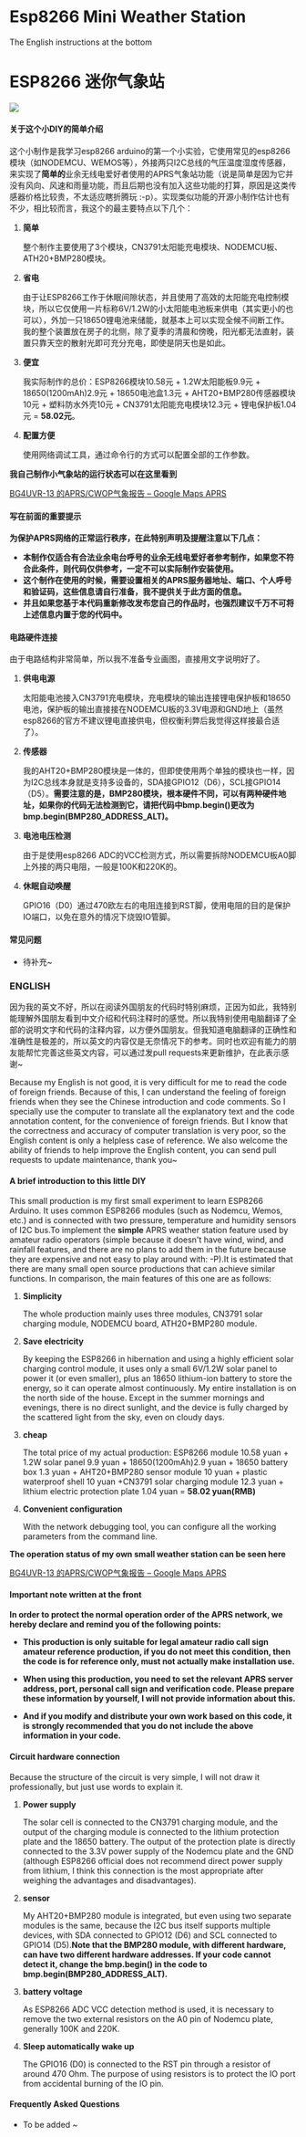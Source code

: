 # Esp8266 Mini Weather Station

The English instructions at the bottom



# ESP8266 迷你气象站



![](1.jpg)



#### 关于这个小DIY的简单介绍

这个小制作是我学习esp8266 arduino的第一个小实验，它使用常见的esp8266模块（如NODEMCU、WEMOS等），外接两只I2C总线的气压温度湿度传感器，来实现了**简单的**业余无线电爱好者使用的APRS气象站功能（说是简单是因为它并没有风向、风速和雨量功能，而且后期也没有加入这些功能的打算，原因是这类传感器价格比较贵，不太适应瞎折腾玩 :-p）。实现类似功能的开源小制作估计也有不少，相比较而言，我这个的最主要特点以下几个：

1. **简单**

   整个制作主要使用了3个模块，CN3791太阳能充电模块、NODEMCU板、ATH20+BMP280模块。

2. **省电**

   由于让ESP8266工作于休眠间隙状态，并且使用了高效的太阳能充电控制模块，所以它仅使用一片标称6V/1.2W的小太阳能电池板来供电（其实更小的也可以），外加一只18650锂电池来储能，就基本上可以实现全候不间断工作。我的整个装置放在房子的北侧，除了夏季的清晨和傍晚，阳光都无法直射，装置只靠天空的散射光即可充分充电，即使是阴天也是如此。

3. **便宜**

   我实际制作的总价：ESP8266模块10.58元  + 1.2W太阳能板9.9元 + 18650(1200mAh)2.9元 + 18650电池盒1.3元 + AHT20+BMP280传感器模块10元 + 塑料防水外壳10元 + CN3791太阳能充电模块12.3元 + 锂电保护板1.04元 = **58.02元**。

4. **配置方便**

   使用网络调试工具，通过命令行的方式可以配置全部的工作参数。

   

**我自己制作小气象站的运行状态可以在这里看到**

[BG4UVR-13 的APRS/CWOP气象报告 – Google Maps APRS](https://aprs.fi/weather/a/BG4UVR-13)



#### 写在前面的重要提示

**为保护APRS网络的正常运行秩序，在此特别声明及提醒注意以下几点：**

- **本制作仅适合有合法业余电台呼号的业余无线电爱好者参考制作，如果您不符合此条件，则代码仅供参考，一定不可以实际制作安装使用。**
- **这个制作在使用的时候，需要设置相关的APRS服务器地址、端口、个人呼号和验证码，这些信息请自行准备，我不提供关于此方面的信息。**
- **并且如果您基于本代码重新修改发布您自己的作品时，也强烈建议千万不可将上述信息内置于您的代码中。**



#### 电路硬件连接

由于电路结构非常简单，所以我不准备专业画图，直接用文字说明好了。

1. **供电电源**

   太阳能电池接入CN3791充电模块，充电模块的输出连接锂电保护板和18650电池，保护板的输出直接接在NODEMCU板的3.3V电源和GND地上（虽然esp8266的官方不建议锂电直接供电，但权衡利弊后我觉得这样接最合适了）。

2. **传感器**

   我的AHT20+BMP280模块是一体的，但即使使用两个单独的模块也一样，因为I2C总线本身就是支持多设备的，SDA接GPIO12（D6），SCL接GPIO14（D5）。**需要注意的是，BMP280模块，根本硬件不同，可以有两种硬件地址，如果你的代码无法检测到它，请把代码中bmp.begin()更改为bmp.begin(BMP280_ADDRESS_ALT)。**

3. **电池电压检测**

   由于是使用esp8266 ADC的VCC检测方式，所以需要拆除NODEMCU板A0脚上外接的两只电阻，一般是100K和220K的。

4. **休眠自动唤醒**

   GPIO16（D0）通过470欧左右的电阻连接到RST脚，使用电阻的目的是保护IO端口，以免在意外的情况下烧毁IO管脚。



#### 常见问题

- 待补充~

  



### ENGLISH

因为我的英文不好，所以在阅读外国朋友的代码时特别麻烦，正因为如此，我特别能理解外国朋友看到中文介绍和代码注释时的感觉。所以我特别使用电脑翻译了全部的说明文字和代码的注释内容，以方便外国朋友。但我知道电脑翻译的正确性和准确性是极差的，所以英文的内容仅是无奈情况下的参考。同时也欢迎有能力的朋友能帮忙完善这些英文内容，可以通过发pull requests来更新维护，在此表示感谢~

Because my English is not good, it is very difficult for me to read the code of foreign friends. Because of this, I can understand the feeling of foreign friends when they see the Chinese introduction and code comments. So I specially use the computer to translate all the explanatory text and the code annotation content, for the convenience of foreign friends. But I know that the correctness and accuracy of computer translation is very poor, so the English content is only a helpless case of reference. We also welcome the ability of friends to help improve the English content, you can send pull requests to update maintenance, thank you~



#### A brief introduction to this little DIY

This small production is my first small experiment to learn ESP8266 Arduino. It uses common ESP8266 modules (such as Nodemcu, Wemos, etc.) and is connected with two pressure, temperature and humidity sensors of I2C bus.To implement the **simple** APRS weather station feature used by amateur radio operators (simple because it doesn't have wind, wind, and rainfall features, and there are no plans to add them in the future because they are expensive and not easy to play around with: -P).It is estimated that there are many small open source productions that can achieve similar functions. In comparison, the main features of this one are as follows:

1. **Simplicity**

   The whole production mainly uses three modules, CN3791 solar charging module, NODEMCU board, ATH20+BMP280 module.

2. **Save electricity**

   By keeping the ESP8266 in hibernation and using a highly efficient solar charging control module, it uses only a small 6V/1.2W solar panel to power it (or even smaller), plus an 18650 lithium-ion battery to store the energy, so it can operate almost continuously. My entire installation is on the north side of the house. Except in the summer mornings and evenings, there is no direct sunlight, and the device is fully charged by the scattered light from the sky, even on cloudy days.

3. **cheap**

   The total price of my actual production: ESP8266 module 10.58 yuan + 1.2W solar panel 9.9 yuan + 18650(1200mAh)2.9 yuan + 18650 battery box 1.3 yuan + AHT20+BMP280 sensor module 10 yuan + plastic waterproof shell 10 yuan +CN3791 solar charging module 12.3 yuan + lithium electric protection plate 1.04 yuan = **58.02 yuan(RMB)**

4. **Convenient configuration** 

   With the network debugging tool, you can configure all the working parameters from the command line.



**The operation status of my own small weather station can be seen here**

[BG4UVR-13 的APRS/CWOP气象报告 – Google Maps APRS](https://aprs.fi/weather/a/BG4UVR-13)



#### Important note written at the front



**In order to protect the normal operation order of the APRS network, we hereby declare and remind you of the following points:** 



- **This production is only suitable for legal amateur radio call sign amateur reference production, if you do not meet this condition, then the code is for reference only, must not actually make installation use.**

- **When using this production, you need to set the relevant APRS server address, port, personal call sign and verification code. Please prepare these information by yourself, I will not provide information about this.**

-  **And if you modify and distribute your own work based on this code, it is strongly recommended that you do not include the above information in your code.**








#### Circuit hardware connection



Because the structure of the circuit is very simple, I will not draw it professionally, but just use words to explain it.

1. **Power supply**

   The solar cell is connected to the CN3791 charging module, and the output of the charging module is connected to the lithium protection plate and the 18650 battery. The output of the protection plate is directly connected to the 3.3V power supply of the Nodemcu plate and the GND (although ESP8266 official does not recommend direct power supply from lithium, I think this connection is the most appropriate after weighing the advantages and disadvantages).

2. **sensor**

   My AHT20+BMP280 module is integrated, but even using two separate modules is the same, because the I2C bus itself supports multiple devices, with SDA connected to GPIO12 (D6) and SCL connected to GPIO14 (D5).**Note that the BMP280 module, with different hardware, can have two different hardware addresses. If your code cannot detect it, change the bmp.begin() in the code to bmp.begin(BMP280_ADDRESS_ALT).**

3. **battery voltage**

   As ESP8266 ADC VCC detection method is used, it is necessary to remove the two external resistors on the A0 pin of Nodemcu plate, generally 100K and 220K.

4. **Sleep automatically wake up**

   The GPIO16 (D0) is connected to the RST pin through a resistor of around 470 Ohm. The purpose of using resistors is to protect the IO port from accidental burning of the IO pin.



#### Frequently Asked Questions

- To be added ~



